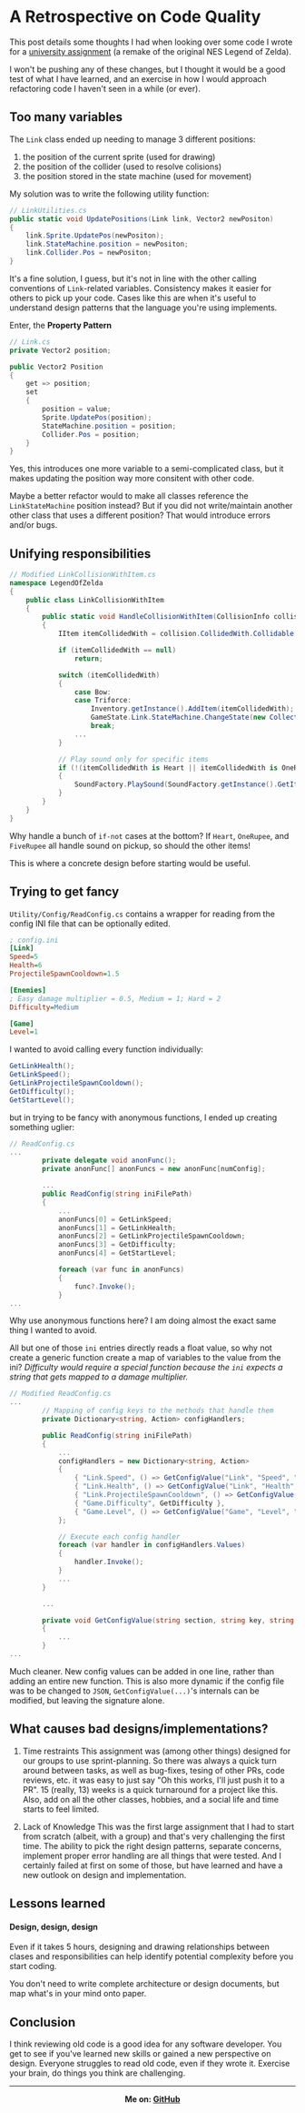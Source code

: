 # A Retrospective on Code Quality

This post details some thoughts I had when looking over some code I wrote for a [university assignment](https://github.com/CSE3902-Group-3/CSE3902-TheLegendOfZelda-Remake) (a remake of the original NES Legend of Zelda).

I won't be pushing any of these changes, but I thought it would be a good test of what I have learned, and an exercise in how I would approach refactoring code I haven't seen in a while (or ever).

## Too many variables

The `Link` class ended up needing to manage 3 different positions:

1. the position of the current sprite (used for drawing)
2. the position of the collider (used to resolve colisions)
3. the position stored in the state machine (used for movement)

My solution was to write the following utility function:

```c#
// LinkUtilities.cs
public static void UpdatePositions(Link link, Vector2 newPositon)
{
    link.Sprite.UpdatePos(newPositon);
    link.StateMachine.position = newPositon;
    link.Collider.Pos = newPositon;
}
```

It's a fine solution, I guess, but it's not in line with the other calling conventions of `Link`-related variables. Consistency makes it easier for others to pick up your code. Cases like this are when it's useful to understand design patterns that the language you're using implements.

Enter, the **Property Pattern**

```c#
// Link.cs
private Vector2 position;

public Vector2 Position
{
    get => position;
    set
    {
        position = value;
        Sprite.UpdatePos(position);
        StateMachine.position = position;
        Collider.Pos = position;
    }
}
```

Yes, this introduces one more variable to a semi-complicated class, but it makes updating the position way more consitent with other code.

Maybe a better refactor would to make all classes reference the `LinkStateMachine` position instead? But if you did not write/maintain another other class that uses a different position? That would introduce errors and/or bugs.

## Unifying responsibilities
```c#
// Modified LinkCollisionWithItem.cs
namespace LegendOfZelda
{
    public class LinkCollisionWithItem
    {
        public static void HandleCollisionWithItem(CollisionInfo collision)
        {
            IItem itemCollidedWith = collision.CollidedWith.Collidable as IItem;

            if (itemCollidedWith == null)
                return;

            switch (itemCollidedWith)
            {
                case Bow:
                case Triforce:
                    Inventory.getInstance().AddItem(itemCollidedWith);
                    GameState.Link.StateMachine.ChangeState(new CollectItemLinkState(itemCollidedWith));
                    break;
                ...
            }

            // Play sound only for specific items
            if (!(itemCollidedWith is Heart || itemCollidedWith is OneRupee || itemCollidedWith is FiveRupee))
            {
                SoundFactory.PlaySound(SoundFactory.getInstance().GetItem);
            }
        }
    }
}
```

Why handle a bunch of `if-not` cases at the bottom? If `Heart`, `OneRupee`, and `FiveRupee` all handle sound on pickup, so should the other items!

This is where a concrete design before starting would be useful.

## Trying to get fancy

`Utility/Config/ReadConfig.cs` contains a wrapper for reading from the config INI file that can be optionally edited.

```ini
; config.ini
[Link]
Speed=5
Health=6
ProjectileSpawnCooldown=1.5

[Enemies]
; Easy damage multiplier = 0.5, Medium = 1; Hard = 2
Difficulty=Medium

[Game]
Level=1
```

I wanted to avoid calling every function individually:

```c#
GetLinkHealth();
GetLinkSpeed();
GetLinkProjectileSpawnCooldown();
GetDifficulty();
GetStartLevel();
```

but in trying to be fancy with anonymous functions, I ended up creating something uglier:

```c#
// ReadConfig.cs
...
        private delegate void anonFunc();
        private anonFunc[] anonFuncs = new anonFunc[numConfig];

        ...
        public ReadConfig(string iniFilePath)
        {
            ...
            anonFuncs[0] = GetLinkSpeed;
            anonFuncs[1] = GetLinkHealth;
            anonFuncs[2] = GetLinkProjectileSpawnCooldown;
            anonFuncs[3] = GetDifficulty;
            anonFuncs[4] = GetStartLevel;

            foreach (var func in anonFuncs)
            {
                func?.Invoke();
            }
...
```

Why use anonymous functions here? I am doing almost the exact same thing I wanted to avoid.

All but one of those `ini` entries directly reads a float value, so why not create a generic function create a map of variables to the value from the ini?
*Difficulty would require a special function because the `ini` expects a string that gets mapped to a damage multiplier.*

```c#
// Modified ReadConfig.cs
...
        // Mapping of config keys to the methods that handle them
        private Dictionary<string, Action> configHandlers;

        public ReadConfig(string iniFilePath)
        {
            ...
            configHandlers = new Dictionary<string, Action>
            {
                { "Link.Speed", () => GetConfigValue("Link", "Speed", "Link.Speed") },
                { "Link.Health", () => GetConfigValue("Link", "Health", "Link.Health") },
                { "Link.ProjectileSpawnCooldown", () => GetConfigValue("Link", "ProjectileSpawnCooldown", "Link.ProjectileSpawnCooldown") },
                { "Game.Difficulty", GetDifficulty },
                { "Game.Level", () => GetConfigValue("Game", "Level", "Game.Level") }
            };

            // Execute each config handler
            foreach (var handler in configHandlers.Values)
            {
                handler.Invoke();
            }
            ...
        }

        ...

        private void GetConfigValue(string section, string key, string configKey)
        {
            ...
        }
...
```
Much cleaner. New config values can be added in one line, rather than adding an entire new function. This is also more dynamic if the config file was to be changed to `JSON`, `GetConfigValue(...)`'s internals can be modified, but leaving the signature alone.

## What causes bad designs/implementations?

1. Time restraints
This assignment was (among other things) designed for our groups to use sprint-planning. So there was always a quick turn around between tasks, as well as bug-fixes, tesing of other PRs, code reviews, etc. it was easy to just say "Oh this works, I'll just push it to a PR".
15 (really, 13) weeks is a quick turnaround for a project like this. Also, add on all the other classes, hobbies, and a social life and time starts to feel limited.

2. Lack of Knowledge
This was the first large assignment that I had to start from scratch (albeit, with a group) and that's very challenging the first time. The ability to pick the right design patterns, separate concerns, implement proper error handling are all things that were tested. And I certainly failed at first on some of those, but have learned and have a new outlook on design and implementation.

## Lessons learned

#### Design, design, design
Even if it takes 5 hours, designing and drawing relationships between clases and responsibilities can help identify potential complexity before you start coding.

You don't need to write complete architecture or design documents, but map what's in your mind onto paper.

## Conclusion
I think reviewing old code is a good idea for any software developer. You get to see if you've learned new skills or gained a new perspective on design. Everyone struggles to read old code, even if they wrote it. Exercise your brain, do things you think are challenging.

<hr>
<b><center>Me on: <a href="https://github.com/gdifiore/">GitHub</a>

